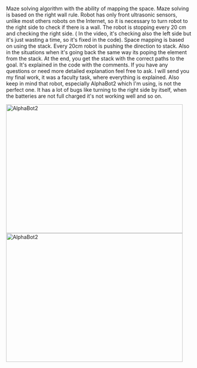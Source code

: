 Maze solving algorithm with the ability of mapping the space. Maze solving is based on the right wall rule. Robot has only front ultrasonic sensors, unlike most others robots on the Internet,
so it is necessary to turn robot to the right side to check if there is a wall. The robot is stopping every 20 cm and checking the right side. ( In the video, it's checking also 
the left side but it's just wasting a time, so it's fixed in the code).
Space mapping is based on using the stack. Every 20cm robot is pushing the direction to stack. Also in the situations when it's going back the same way 
its poping the element from the stack. At the end, you get the stack with the correct paths to the goal. It's explained in the code with the comments. If you have any questions
or need more detailed explanation feel free to ask. I will send you my final work, it was a faculty task, where everything is explained. Also keep in mind that robot, especially 
AlphaBot2 which I'm using, is not the perfect one. It has a lot of bugs like turning to the right side by itself, when the batteries are not full charged it's not working well 
and so on.

<p float="left">
  <img src="https://user-images.githubusercontent.com/62598112/131334293-bc97e16d-88ac-4676-969a-a1d22cd55d9d.jpg" alt="AlphaBot2" width="480" height="350">
  <img src="https://user-images.githubusercontent.com/62598112/131334302-4ec22eb9-c8fc-44ef-b650-530e9ae7e54a.jpg" alt="AlphaBot2" width="480" height="350">
</p>

